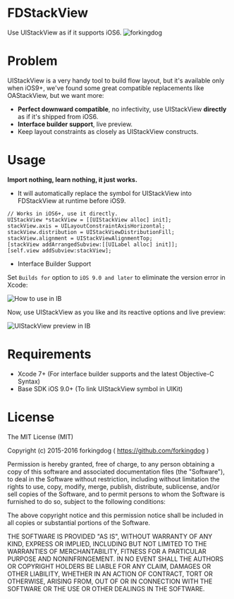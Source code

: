 # FDStackView

Use UIStackView as if it supports iOS6.
![forkingdog](https://cloud.githubusercontent.com/assets/219689/7244961/4209de32-e816-11e4-87bc-b161c442d348.png)

# Problem

UIStackView is a very handy tool to build flow layout, but it's available only when iOS9+, we've found some great compatible replacements like OAStackView, but we want more:  

- **Perfect downward compatible**, no infectivity, use UIStackView **directly** as if it's shipped from iOS6.
- **Interface builder support**, live preview.
- Keep layout constraints as closely as UIStackView constructs.

# Usage

**Import nothing, learn nothing, it just works.**

- It will automatically replace the symbol for UIStackView into FDStackView at runtime before iOS9. 

``` objc
// Works in iOS6+, use it directly.
UIStackView *stackView = [[UIStackView alloc] init];
stackView.axis = UILayoutConstraintAxisHorizontal;
stackView.distribution = UIStackViewDistributionFill;
stackView.alignment = UIStackViewAlignmentTop;
[stackView addArrangedSubview:[[UILabel alloc] init]];
[self.view addSubview:stackView];
```

- Interface Builder Support

Set `Builds for` option to `iOS 9.0 and later` to eliminate the version error in Xcode:

![How to use in IB](https://raw.githubusercontent.com/forkingdog/FDStackView/master/Snapshots/snapshot0.png)

Now, use UIStackView as you like and its reactive options and live preview: 

![UIStackView preview in IB](https://raw.githubusercontent.com/forkingdog/FDStackView/master/Snapshots/snapshot1.png)

# Requirements

- Xcode 7+ (For interface builder supports and the latest Objective-C Syntax)
- Base SDK iOS 9.0+ (To link UIStackView symbol in UIKit)

# License

 The MIT License (MIT)

 Copyright (c) 2015-2016 forkingdog ( https://github.com/forkingdog )

 Permission is hereby granted, free of charge, to any person obtaining a copy
 of this software and associated documentation files (the "Software"), to deal
 in the Software without restriction, including without limitation the rights
 to use, copy, modify, merge, publish, distribute, sublicense, and/or sell
 copies of the Software, and to permit persons to whom the Software is
 furnished to do so, subject to the following conditions:

 The above copyright notice and this permission notice shall be included in all
 copies or substantial portions of the Software.

 THE SOFTWARE IS PROVIDED "AS IS", WITHOUT WARRANTY OF ANY KIND, EXPRESS OR
 IMPLIED, INCLUDING BUT NOT LIMITED TO THE WARRANTIES OF MERCHANTABILITY,
 FITNESS FOR A PARTICULAR PURPOSE AND NONINFRINGEMENT. IN NO EVENT SHALL THE
 AUTHORS OR COPYRIGHT HOLDERS BE LIABLE FOR ANY CLAIM, DAMAGES OR OTHER
 LIABILITY, WHETHER IN AN ACTION OF CONTRACT, TORT OR OTHERWISE, ARISING FROM,
 OUT OF OR IN CONNECTION WITH THE SOFTWARE OR THE USE OR OTHER DEALINGS IN THE
 SOFTWARE.

